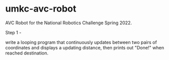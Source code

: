 # umkc-avc-robot
AVC Robot for the National Robotics Challenge Spring 2022.

Step 1 - 

write a looping program that continuously updates between two pairs of coordinates and displays a updating distance, then prints out "Done!" when reached destination.
